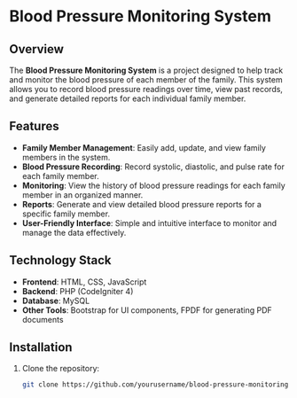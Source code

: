 # Blood Pressure Monitoring System

## Overview
The **Blood Pressure Monitoring System** is a project designed to help track and monitor the blood pressure of each member of the family. This system allows you to record blood pressure readings over time, view past records, and generate detailed reports for each individual family member.

## Features
- **Family Member Management**: Easily add, update, and view family members in the system.
- **Blood Pressure Recording**: Record systolic, diastolic, and pulse rate for each family member.
- **Monitoring**: View the history of blood pressure readings for each family member in an organized manner.
- **Reports**: Generate and view detailed blood pressure reports for a specific family member.
- **User-Friendly Interface**: Simple and intuitive interface to monitor and manage the data effectively.

## Technology Stack
- **Frontend**: HTML, CSS, JavaScript
- **Backend**: PHP (CodeIgniter 4)
- **Database**: MySQL
- **Other Tools**: Bootstrap for UI components, FPDF for generating PDF documents

## Installation
1. Clone the repository:
   ```bash
   git clone https://github.com/yourusername/blood-pressure-monitoring-system.git
